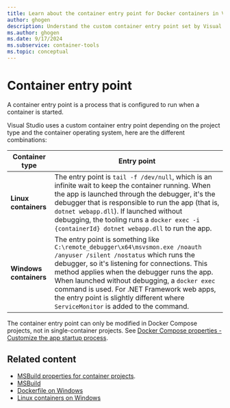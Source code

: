 ```yaml
---
title: Learn about the container entry point for Docker containers in Visual Studio
author: ghogen
description: Understand the custom container entry point set by Visual Studio based on the project type and the container operating system.
ms.author: ghogen
ms.date: 9/17/2024
ms.subservice: container-tools
ms.topic: conceptual
---
```


# Container entry point

A container entry point is a process that is configured to run when a container is started.

Visual Studio uses a custom container entry point depending on the project type and the container operating system, here are the different combinations:

|Container type|Entry point|
|-|-|
| **Linux containers** | The entry point is `tail -f /dev/null`, which is an infinite wait to keep the container running. When the app is launched through the debugger, it's the debugger that is responsible to run the app (that is, `dotnet webapp.dll`). If launched without debugging, the tooling runs a `docker exec -i {containerId} dotnet webapp.dll` to run the app.|
| **Windows containers**| The entry point is something like `C:\remote_debugger\x64\msvsmon.exe /noauth /anyuser /silent /nostatus` which runs the debugger, so it's listening for connections. This method applies when the debugger runs the app. When launched without debugging, a `docker exec` command is used. For .NET Framework web apps, the entry point is slightly different where `ServiceMonitor` is added to the command.|

The container entry point can only be modified in Docker Compose projects, not in single-container projects. See [Docker Compose properties - Customize the app startup process](docker-compose-properties.md#customize-the-app-startup-process).

## Related content

- [MSBuild properties for container projects](container-msbuild-properties.md).
- [MSBuild](../msbuild/msbuild.md)
- [Dockerfile on Windows](/virtualization/windowscontainers/manage-docker/manage-windows-dockerfile)
- [Linux containers on Windows](/virtualization/windowscontainers/deploy-containers/linux-containers)
